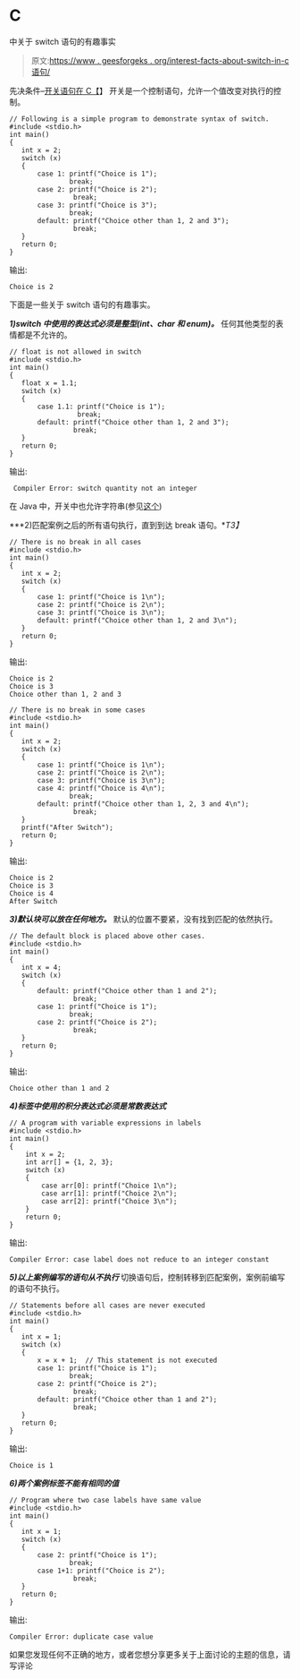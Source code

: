 # C

中关于 switch 语句的有趣事实

> 原文:[https://www . geesforgeks . org/interest-facts-about-switch-in-c 语句/](https://www.geeksforgeeks.org/interesting-facts-about-switch-statement-in-c/)

先决条件–[开关语句在 C【](https://www.geeksforgeeks.org/switch-statement-cc/)】
开关是一个控制语句，允许一个值改变对执行的控制。

```
// Following is a simple program to demonstrate syntax of switch.
#include <stdio.h>
int main()
{
   int x = 2;
   switch (x)
   {
       case 1: printf("Choice is 1");
               break;
       case 2: printf("Choice is 2");
                break;
       case 3: printf("Choice is 3");
               break;
       default: printf("Choice other than 1, 2 and 3");
                break;  
   }
   return 0;
} 
```

输出:

```
Choice is 2
```

下面是一些关于 switch 语句的有趣事实。

***1)switch 中使用的表达式必须是整型(int、char 和 enum)。*** 任何其他类型的表情都是不允许的。

```
// float is not allowed in switch
#include <stdio.h>
int main()
{
   float x = 1.1;
   switch (x)
   {
       case 1.1: printf("Choice is 1");
                 break;
       default: printf("Choice other than 1, 2 and 3");
                break;  
   }
   return 0;
} 
```

输出:

```
 Compiler Error: switch quantity not an integer
```

在 Java 中，开关中也允许字符串(参见[这个](http://docs.oracle.com/javase/tutorial/java/nutsandbolts/switch.html))

***2)匹配案例之后的所有语句执行，直到到达 break 语句。**T3】*

```
// There is no break in all cases
#include <stdio.h>
int main()
{
   int x = 2;
   switch (x)
   {
       case 1: printf("Choice is 1\n");
       case 2: printf("Choice is 2\n");
       case 3: printf("Choice is 3\n");
       default: printf("Choice other than 1, 2 and 3\n");
   }
   return 0;
} 
```

输出:

```
Choice is 2
Choice is 3
Choice other than 1, 2 and 3
```

```
// There is no break in some cases
#include <stdio.h>
int main()
{
   int x = 2;
   switch (x)
   {
       case 1: printf("Choice is 1\n");
       case 2: printf("Choice is 2\n");
       case 3: printf("Choice is 3\n");
       case 4: printf("Choice is 4\n");
               break;
       default: printf("Choice other than 1, 2, 3 and 4\n");
                break;
   }
   printf("After Switch");
   return 0;
}
```

输出:

```
Choice is 2
Choice is 3
Choice is 4
After Switch
```

***3)默认块可以放在任何地方。*** 默认的位置不要紧，没有找到匹配的依然执行。

```
// The default block is placed above other cases.
#include <stdio.h>
int main()
{
   int x = 4;
   switch (x)
   {
       default: printf("Choice other than 1 and 2");
                break;        
       case 1: printf("Choice is 1");
               break;
       case 2: printf("Choice is 2");
                break;
   }
   return 0;
}
```

输出:

```
Choice other than 1 and 2
```

***4)标签中使用的积分表达式必须是常数表达式***

```
// A program with variable expressions in labels
#include <stdio.h>
int main()
{
    int x = 2;
    int arr[] = {1, 2, 3};
    switch (x)
    {
        case arr[0]: printf("Choice 1\n"); 
        case arr[1]: printf("Choice 2\n");
        case arr[2]: printf("Choice 3\n");
    }
    return 0;
}
```

输出:

```
Compiler Error: case label does not reduce to an integer constant
```

***5)以上案例编写的语句从不执行*** 切换语句后，控制转移到匹配案例，案例前编写的语句不执行。

```
// Statements before all cases are never executed
#include <stdio.h>
int main()
{
   int x = 1;
   switch (x)
   {
       x = x + 1;  // This statement is not executed
       case 1: printf("Choice is 1");
               break;
       case 2: printf("Choice is 2");
                break;
       default: printf("Choice other than 1 and 2");
                break;                   
   }
   return 0;
} 
```

输出:

```
Choice is 1
```

***6)两个案例标签不能有相同的值***

```
// Program where two case labels have same value
#include <stdio.h>
int main()
{
   int x = 1;
   switch (x)
   {
       case 2: printf("Choice is 1");
               break;
       case 1+1: printf("Choice is 2");
                break;
   }
   return 0;
} 
```

输出:

```
Compiler Error: duplicate case value
```

如果您发现任何不正确的地方，或者您想分享更多关于上面讨论的主题的信息，请写评论